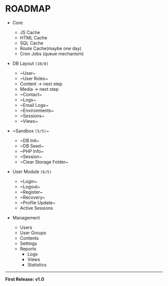 # ROADMAP

- Core
	- JS Cache
	- HTML Cache
	- SQL Cache
	- Route Cache(maybe one day)
	- Cron Jobs (queue mechanism)

- DB Layout ``(10/8)``
	+ ~User~
	+ ~User Roles~
	- Content -> next step
	- Media -> next step
	+ ~Contact~
	+ ~Logs~
	+ ~Email Logs~
	+ ~Environments~
	+ ~Sessions~
	+ ~Views~

- ~Sandbox ``(5/5)``~
	+ ~DB Init~
	+ ~DB Seed~
	+ ~PHP Info~
	+ ~Session~
	+ ~Clear Storage Folder~

- User Module ``(6/5)``
	- ~Login~
	- ~Logout~
	- ~Register~
	- ~Recovery~
	- ~Profile Update~
	- Active Sessions

- Management 

	- Users
	- User Groups
	- Contents
	- Settings
	- Reports
		- Logs
		- Views
		- Statistics

---

**First Release: v1.0**